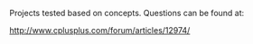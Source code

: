 Projects tested based on concepts. Questions can be found at:

http://www.cplusplus.com/forum/articles/12974/
